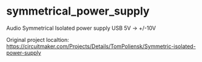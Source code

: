 # symmetrical_power_supply
Audio Symmetrical Isolated power supply USB 5V -> +/-10V

Original project localtion: https://circuitmaker.com/Projects/Details/TomPoliensk/Symmetric-isolated-power-supply
